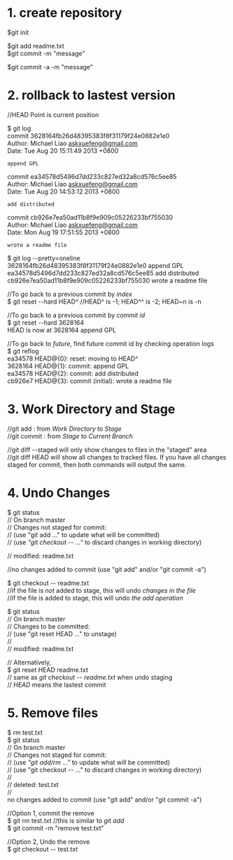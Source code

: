 # 1. create repository
$git init  

$git add readme.txt  
$git commit -m "message"  

$git commit -a -m "message"  



# 2. rollback to lastest version
//HEAD Point is current position  

$ git log  
commit 3628164fb26d48395383f8f31179f24e0882e1e0  
Author: Michael Liao <askxuefeng@gmail.com>  
Date:   Tue Aug 20 15:11:49 2013 +0800  

    append GPL  

commit ea34578d5496d7dd233c827ed32a8cd576c5ee85  
Author: Michael Liao <askxuefeng@gmail.com>  
Date:   Tue Aug 20 14:53:12 2013 +0800  

    add distributed  

commit cb926e7ea50ad11b8f9e909c05226233bf755030  
Author: Michael Liao <askxuefeng@gmail.com>  
Date:   Mon Aug 19 17:51:55 2013 +0800  

    wrote a readme file  
    
$ git log --pretty=oneline  
3628164fb26d48395383f8f31179f24e0882e1e0 append GPL  
ea34578d5496d7dd233c827ed32a8cd576c5ee85 add distributed  
cb926e7ea50ad11b8f9e909c05226233bf755030 wrote a readme file  

//To go back to a previous commit by *index*  
$ git reset --hard HEAD^    //HEAD^ is -1; HEAD^^ is -2; HEAD~n is -n  

//To go back to a previous commit by *commit id*  
$ git reset --hard 3628164  
HEAD is now at 3628164 append GPL  

//To go back to *future*, find future commit id by checking operation logs  
$ git reflog  
ea34578 HEAD@{0}: reset: moving to HEAD^  
3628164 HEAD@{1}: commit: append GPL  
ea34578 HEAD@{2}: commit: add distributed  
cb926e7 HEAD@{3}: commit (initial): wrote a readme file  

# 3. Work Directory and Stage  
//git add : from *Work Directory* to *Stage*  
//git commit : from *Stage* to *Current Branch*  

//git diff --staged will only show changes to files in the "staged" area  
//git diff HEAD will show all changes to tracked files. If you have all changes staged for commit, then both commands will output the same.  

# 4. Undo Changes  
$ git status  
// On branch master  
// Changes not staged for commit:  
//   (use "git add <file>..." to update what will be committed)  
//   (use *"git checkout -- <file>..."* to discard changes in working directory)  

//       modified:   readme.txt  

//no changes added to commit (use "git add" and/or "git commit -a")  

$ git checkout -- readme.txt  
//if the file is *not* added to stage, this will undo *changes in the file*  
//if the file is added to stage, this will undo *the add operation*  

$ git status  
// On branch master  
// Changes to be committed:  
//   (use "git reset HEAD <file>..." to unstage)  
//  
//       modified:   readme.txt  

// Alternatively,  
$ git reset HEAD readme.txt  
// same as *git checkout -- readme.txt* when undo staging  
// *HEAD* means the lastest commit  

# 5. Remove files  

$ rm test.txt  
$ git status  
// On branch master  
// Changes not staged for commit:  
//   (use *"git add/rm <file>..."* to update what will be committed)  
//   (use "git checkout -- <file>..." to discard changes in working directory)  
//  
//       deleted:    test.txt  
//  
no changes added to commit (use "git add" and/or "git commit -a")  

//Option 1, commit the remove  
$ git rm test.txt //this is similar to *git add*  
$ git commit -m "remove test.txt"  

//Option 2, Undo the remove  
$ git checkout -- test.txt  







